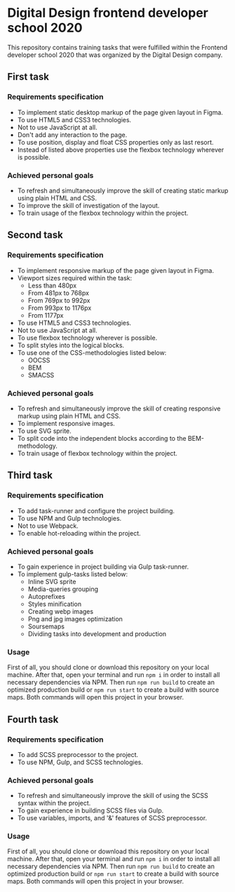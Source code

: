 # Digital Design frontend developer school 2020
This repository contains training tasks that were fulfilled within the Frontend developer school 2020 that was organized by the Digital Design company.

## First task

### Requirements specification
- To implement static desktop markup of the page given layout in Figma.
- To use HTML5 and CSS3 technologies.
- Not to use JavaScript at all.
- Don't add any interaction to the page.
- To use position, display and float CSS properties only as last resort.
- Instead of listed above properties use the flexbox technology wherever is possible.

### Achieved personal goals
- To refresh and simultaneously improve the skill of creating static markup using plain HTML and CSS.
- To improve the skill of investigation of the layout.
- To train usage of the flexbox technology within the project.

## Second task

### Requirements specification
- To implement responsive markup of the page given layout in Figma.
- Viewport sizes required within the task:
	* Less than 480px
	* From 481px to 768px
	* From 769px to 992px
	* From 993px to 1176px
	* From 1177px
- To use HTML5 and CSS3 technologies.
- Not to use JavaScript at all.
- To use flexbox technology wherever is possible.
- To split styles into the logical blocks.
- To use one of the CSS-methodologies listed below:
	* OOCSS
	* BEM
	* SMACSS

### Achieved personal goals
- To refresh and simultaneously improve the skill of creating responsive markup using plain HTML and CSS.
- To implement responsive images.
- To use SVG sprite.
- To split code into the independent blocks according to the BEM-methodology.
- To train usage of flexbox technology within the project.

## Third task

### Requirements specification
- To add task-runner and configure the project building.
- To use NPM and Gulp technologies.
- Not to use Webpack.
- To enable hot-reloading within the project.

### Achieved personal goals
- To gain experience in project building via Gulp task-runner.
- To implement gulp-tasks listed below:
	* Inline SVG sprite
	* Media-queries grouping
	* Autoprefixes
	* Styles minification
	* Creating webp images
	* Png and jpg images optimization
	* Soursemaps
	* Dividing tasks into development and production

### Usage
First of all, you should clone or download this repository on your local machine. After that, open your terminal
and run `npm i` in order to install all necessary dependencies via NPM. Then run `npm run build` to create
an optimized production build or `npm run start` to create a build with source maps. Both commands
will open this project in your browser.

## Fourth task

### Requirements specification
- To add SCSS preprocessor to the project.
- To use NPM, Gulp, and SCSS technologies.

### Achieved personal goals
- To refresh and simultaneously improve the skill of using the SCSS syntax within the project.
- To gain experience in building SCSS files via Gulp.
- To use variables, imports, and '&' features of SCSS preprocessor.

### Usage
First of all, you should clone or download this repository on your local machine. After that, open your terminal
and run `npm i` in order to install all necessary dependencies via NPM. Then run `npm run build` to create
an optimized production build or `npm run start` to create a build with source maps. Both commands
will open this project in your browser.
